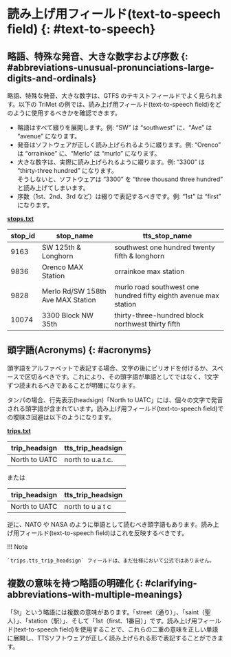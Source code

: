 # 読み上げ用フィールド(text-to-speech field) {: #text-to-speech}

## 略語、特殊な発音、大きな数字および序数 {: #abbreviations-unusual-pronunciations-large-digits-and-ordinals}

略語、特殊な発音、大きな数字は、GTFS のテキストフィールドでよく見られます。以下の TriMet の例では、読み上げ用フィールド(text-to-speech field)をどのように使用するべきかを確認できます。

- 略語はすべて綴りを展開します。例: “SW” は “southwest” に、“Ave” は “avenue” になります。
- 発音はソフトウェアが正しく読み上げられるように綴ります。例: “Orenco” は “orrainkoe” に、“Merlo” は “murlo” になります。
- 大きな数字は、実際に読み上げられるように綴ります。例: “3300” は “thirty-three hundred” になります。  
  そうしないと、ソフトウェアは “3300” を “three thousand three hundred” と読み上げてしまいます。
- 序数（1st、2nd、3rd など）は綴りで表記するべきです。例: “1st” は “first” になります。

[**stops.txt**](../../reference/#stopstxt)

| stop_id | stop_name | tts_stop_name |
| ---- | ---- | ---- |
| 9163 | SW 125th & Longhorn | southwest one hundred twenty fifth & longhorn |
| 9836 | Orenco MAX Station | orrainkoe max station |
| 9828 | Merlo Rd/SW 158th Ave MAX Station | murlo road southwest one hundred fifty eighth avenue max station |
| 10074 | 3300 Block NW 35th | thirty-three-hundred block northwest thirty fifth |

## 頭字語(Acronyms) {: #acronyms}


頭字語をアルファベットで表記する場合、文字の後にピリオドを付けるか、スペースで区切るべきです。これにより、その頭字語が単語としてではなく、1文字ずつ読まれるべきであることが明確になります。

タンパの場合、行先表示(headsign)「North to UATC」には、個々の文字で発音される頭字語が含まれています。読み上げ用フィールド(text-to-speech field)での曖昧さ回避は以下のようになります。

[**trips.txt**](../../reference/#tripstxt)

| trip_headsign | tts_trip_headsign |
| ---- | ---- |
| North to UATC | north to u.a.t.c. |

または

| trip_headsign | tts_trip_headsign |
| ---- | ---- |
| North to UATC | north to u a t c |

逆に、NATO や NASA のように単語として読むべき頭字語もあります。読み上げ用フィールド(text-to-speech field)はこれを反映するべきです。

!!! Note

    `trips.tts_trip_headsign` フィールドは、まだ仕様において公式ではありません。

## 複数の意味を持つ略語の明確化 {: #clarifying-abbreviations-with-multiple-meanings}

「St」という略語には複数の意味があります。「street（通り）」、「saint（聖人）」、「station（駅）」、そして「1st（first、1番目）」です。読み上げ用フィールド(text-to-speech field)を使用することで、これらの二重の意味を正しい単語に展開し、TTSソフトウェアが正しく読み上げられる形で表記することができます。
